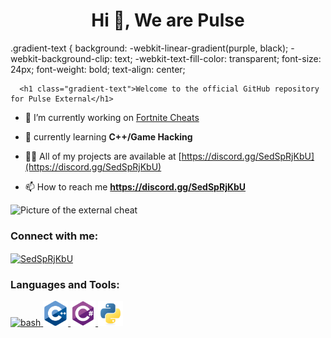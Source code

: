 <h1 align="center">Hi 👋, We are Pulse</h1>
.gradient-text {
      background: -webkit-linear-gradient(purple, black);
      -webkit-background-clip: text;
      -webkit-text-fill-color: transparent;
      font-size: 24px;
      font-weight: bold;
      text-align: center;

      <h1 class="gradient-text">Welcome to the official GitHub repository for Pulse External</h1>
      
- 🔭 I’m currently working on [Fortnite Cheats](https://discord.gg/SedSpRjKbU)

- 🌱 currently learning **C++/Game Hacking**

- 👨‍💻 All of my projects are available at [https://discord.gg/SedSpRjKbU](https://discord.gg/SedSpRjKbU)

- 📫 How to reach me **https://discord.gg/SedSpRjKbU**

<img src="https://cdn.discordapp.com/attachments/1110944613822386248/1128587953313169448/image.png" alt="Picture of the external cheat">

<h3 align="left">Connect with me:</h3>
<p align="left">
<a href="https://discord.gg/SedSpRjKbU" target="blank"><img align="center" src="https://raw.githubusercontent.com/rahuldkjain/github-profile-readme-generator/master/src/images/icons/Social/discord.svg" alt="SedSpRjKbU" height="30" width="40" /></a>
</p>

<h3 align="left">Languages and Tools:</h3>
<p align="left"> <a href="https://www.gnu.org/software/bash/" target="_blank" rel="noreferrer"> <img src="https://www.vectorlogo.zone/logos/gnu_bash/gnu_bash-icon.svg" alt="bash" width="40" height="40"/> </a> <a href="https://www.w3schools.com/cpp/" target="_blank" rel="noreferrer"> <img src="https://raw.githubusercontent.com/devicons/devicon/master/icons/cplusplus/cplusplus-original.svg" alt="cplusplus" width="40" height="40"/> </a> <a href="https://www.w3schools.com/cs/" target="_blank" rel="noreferrer"> <img src="https://raw.githubusercontent.com/devicons/devicon/master/icons/csharp/csharp-original.svg" alt="csharp" width="40" height="40"/> </a> <a href="https://www.python.org" target="_blank" rel="noreferrer"> <img src="https://raw.githubusercontent.com/devicons/devicon/master/icons/python/python-original.svg" alt="python" width="40" height="40"/> </a> </p>
